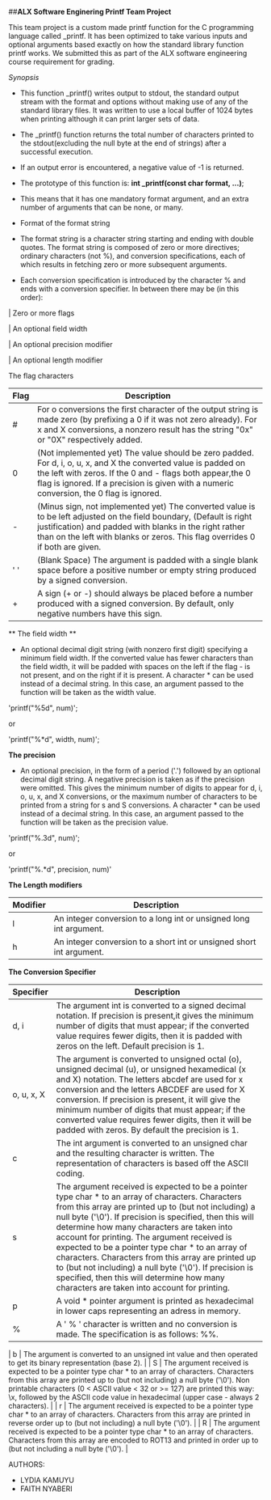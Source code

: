##**ALX Software Enginering Printf Team Project**

This team project is a custom made printf function for the C programming language called _printf. It has been optimized to take various inputs and optional arguments based exactly on how the standard library function printf works. We submitted this as part of the ALX software engineering course requirement for grading.

*Synopsis*

 - This function _printf() writes output to stdout, the standard output stream with the format and options without making use of any of the standard library files. It was written to use a local buffer of 1024 bytes when printing although it can print larger sets of data.

 - The _printf() function returns the total number of characters printed to the stdout(excluding the null byte at the end of strings) after a successful execution.

 - If an output error is encountered, a negative value of -1 is returned.

 - The prototype of this function is: **int _printf(const char format, ...)**;

 - This means that it has one mandatory format argument, and an extra number of arguments that can be none, or many.

 - Format of the format string

 - The format string is a character string starting and ending with double quotes. The format string is composed of zero or more directives; ordinary characters (not %), and conversion specifications, each of which results in fetching zero or more subsequent arguments.

 - Each conversion specification is introduced by the character % and ends with a conversion specifier. In between there may be (in this order):

| Zero or more flags

| An optional field width

| An optional precision modifier

| An optional length modifier

The flag characters

| Flag | Description |
| --------| ------------ |
| # | For o conversions the first character of the output string is made zero (by prefixing a 0 if it was not zero already). For x and X conversions, a nonzero result has the string "0x" or "0X" respectively added. |
| 0 | (Not implemented yet) The value should be zero padded. For d, i, o, u, x, and X the converted value is padded on the left with zeros. If the 0 and - flags both appear,the 0 flag is ignored. If a precision is given with a numeric conversion, the 0 flag is ignored. |
| - | (Minus sign, not implemented yet) The converted value is to be left adjusted on the field boundary, (Default is right justification) and padded with blanks in the right rather than on the left with blanks or zeros. This flag overrides 0 if both are given. |
| ' ' | (Blank Space) The argument is padded with a single blank space before a positive number or empty string produced by a signed conversion. |
| + | A sign (+ or -) should always be placed before a number produced with a signed conversion. By default, only negative numbers have this sign. |

** The field width **

 - An optional decimal digit string (with nonzero first digit) specifying a minimum field width. If the converted value has fewer characters than the field width, it will be padded with spaces on the left if the flag - is not present, and on the right if it is present. A character * can be used instead of a decimal string. In this case, an argument passed to the function will be taken as the width value.

'printf("%5d", num)';

or

'printf("%*d", width, num)';

**The precision**

 - An optional precision, in the form of a period ('.') followed by an optional decimal digit string. A negative precision is taken as if the precision were omitted. This gives the minimum number of digits to appear for d, i, o, u, x, and X conversions, or the maximum number of characters to be printed from a string for s and S conversions. A character * can be used instead of a decimal string. In this case, an argument passed to the function will be taken as the precision value.

'printf("%.3d", num)';

or

'printf("%.*d", precision, num)'

**The Length modifiers**

| Modifier | Description |
| -------------- | ------------- |
| l | An integer conversion to a long int or unsigned long int argument. |
| h | An integer conversion to a short int or unsigned short int argument. |

**The Conversion Specifier**

| Specifier | Description |
| --------------- | ------------ |
| d, i | The argument int is converted to a signed decimal notation. If precision is present,it gives the minimum number of digits that must appear; if the converted value requires fewer digits, then it is padded with zeros on the left. Default precision is 1. |
| o, u, x, X | The argument is converted to unsigned octal (o), unsigned decimal (u), or unsigned hexamedical (x and X) notation. The letters abcdef are used for x conversion and the letters ABCDEF are used for X conversion. If precision is present, it will give the minimum number of digits that must appear; if the converted value requires fewer digits, then it will be padded with zeros. By default the precision is 1. |
| c | The int argument is converted to an unsigned char and the resulting character is written. The representation of characters is based off the ASCII coding. |
| s | The argument received is expected to be a pointer type char * to an array of characters. Characters from this array are printed up to (but not including) a null byte ('\0'). If precision is specified, then this will determine how many characters are taken into account for printing. The argument received is expected to be a pointer type char * to an array of characters. Characters from this array are printed up to (but not including) a null byte ('\0'). If precision is specified, then this will determine how many characters are taken into account for printing. |
| p | A void * pointer argument is printed as hexadecimal in lower caps representing an adress in memory. |
| % | A ' % ' character is written and no conversion is made. The specification is as follows: %%. |

| b | The argument is converted to an unsigned int value and then operated to get its binary representation (base 2). |
| S | The argument received is expected to be a pointer type char * to an array of characters. Characters from this array are printed up to (but not including) a null byte ('\0'). Non printable characters (0 < ASCII value < 32 or >= 127) are printed this way: \x, followed by the ASCII code value in hexadecimal (upper case - always 2 characters). |
| r | The argument received is expected to be a pointer type char * to an array of characters. Characters from this array are printed in reverse order up to (but not including) a null byte ('\0'). |
| R | The argument received is expected to be a pointer type char * to an array of characters. Characters from this array are encoded to ROT13 and printed in order up to (but not including a null byte ('\0'). |

AUTHORS:

 - LYDIA KAMUYU
 - FAITH NYABERI

